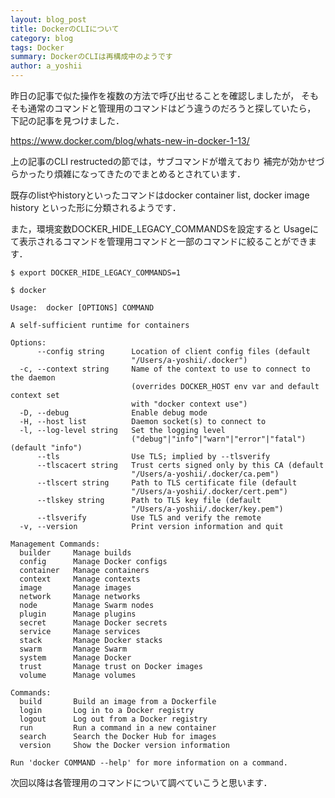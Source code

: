 ```yaml
---
layout: blog_post
title: DockerのCLIについて
category: blog
tags: Docker
summary: DockerのCLIは再構成中のようです
author: a_yoshii
---
```


昨日の記事で似た操作を複数の方法で呼び出せることを確認しましたが，
そもそも通常のコマンドと管理用のコマンドはどう違うのだろうと探していたら，
下記の記事を見つけました．

https://www.docker.com/blog/whats-new-in-docker-1-13/

上の記事のCLI restructedの節では，サブコマンドが増えており
補完が効かせづらかったり煩雑になってきたのでまとめるとされています．

既存のlistやhistoryといったコマンドはdocker container list, docker image history
といった形に分類されるようです．

また，環境変数DOCKER\_HIDE\_LEGACY\_COMMANDSを設定すると
Usageにて表示されるコマンドを管理用コマンドと一部のコマンドに絞ることができます．

```
$ export DOCKER_HIDE_LEGACY_COMMANDS=1

$ docker

Usage:	docker [OPTIONS] COMMAND

A self-sufficient runtime for containers

Options:
      --config string      Location of client config files (default
                           "/Users/a-yoshii/.docker")
  -c, --context string     Name of the context to use to connect to the daemon
                           (overrides DOCKER_HOST env var and default context set
                           with "docker context use")
  -D, --debug              Enable debug mode
  -H, --host list          Daemon socket(s) to connect to
  -l, --log-level string   Set the logging level
                           ("debug"|"info"|"warn"|"error"|"fatal") (default "info")
      --tls                Use TLS; implied by --tlsverify
      --tlscacert string   Trust certs signed only by this CA (default
                           "/Users/a-yoshii/.docker/ca.pem")
      --tlscert string     Path to TLS certificate file (default
                           "/Users/a-yoshii/.docker/cert.pem")
      --tlskey string      Path to TLS key file (default
                           "/Users/a-yoshii/.docker/key.pem")
      --tlsverify          Use TLS and verify the remote
  -v, --version            Print version information and quit

Management Commands:
  builder     Manage builds
  config      Manage Docker configs
  container   Manage containers
  context     Manage contexts
  image       Manage images
  network     Manage networks
  node        Manage Swarm nodes
  plugin      Manage plugins
  secret      Manage Docker secrets
  service     Manage services
  stack       Manage Docker stacks
  swarm       Manage Swarm
  system      Manage Docker
  trust       Manage trust on Docker images
  volume      Manage volumes

Commands:
  build       Build an image from a Dockerfile
  login       Log in to a Docker registry
  logout      Log out from a Docker registry
  run         Run a command in a new container
  search      Search the Docker Hub for images
  version     Show the Docker version information

Run 'docker COMMAND --help' for more information on a command.
```

次回以降は各管理用のコマンドについて調べていこうと思います．
